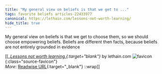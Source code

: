 ```yaml
---
title: "My general view on beliefs is that we get to ..."
tags: favorite beliefs articles-22433977
canonical: https://lethain.com/lessons-not-worth-learning/
hide_title: true
---
```


My general view on beliefs is that we get to choose them, so we should choose empowering beliefs. Beliefs are different then facts, because beliefs are not entirely grounded in evidence


[[<cite>_[Lessons not worth learning.](https://lethain.com/lessons-not-worth-learning/){:target="_blank"}_</cite> by lethain.com ![favicon](https://s2.googleusercontent.com/s2/favicons?domain=lethain.com){:class="source-favicon"}<br>
_More_: [Readwise URL](https://readwise.io/open/441598823){:target="_blank"}
::wrap]]